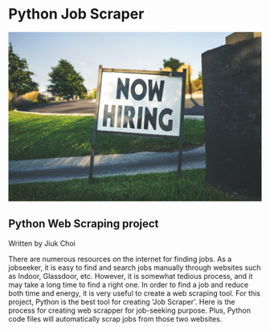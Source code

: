 # Python Job Scraper
![](image_01.jpg)

## Python Web Scraping project
Written by Jiuk Choi

There are numerous resources on the internet for finding jobs. As a jobseeker, it is easy to find and search jobs manually through websites such as Indoor, Glassdoor, etc. However, it is somewhat tedious process, and it may take a long time to find a right one. In order to find a job and reduce both time and energy, it is very useful to create a web scraping tool. For this project, Python is the best tool for creating 'Job Scraper'.
Here is the process for creating web scrapper for job-seeking purpose.
Plus, Python code files will automatically scrap jobs from those two websites.